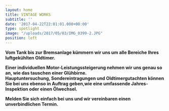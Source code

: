```yaml
---
layout: home
title: VINTAGE WORKS
subtitle: ''
date: '2017-04-22T22:01:01.000+00:00'
type: spotlight
image: "/uploads/2017/05/03/IMG_0399-2.JPG"
position: left
---
```

**Vom Tank bis zur Bremsanlage kümmern wir uns um alle Bereiche Ihres luftgekühlten Oldtimer.**

**Einer individuellen Motor-Leistungssteigerung nehmen wir uns genau so an, wie das tauschen einer Glühbirne.<br>Hauptuntersuchung, Sondereintragungen und Oldtimergutachten können Sie bei uns ebenso in Auftrag geben,wie eine umfassende Jahres-Inspektion oder einen Ölwechsel.**

**Melden Sie sich einfach bei uns und wir vereinbaren einen unverbindlichen Termin.**